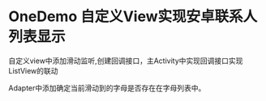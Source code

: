 # OneDemo 自定义View实现安卓联系人列表显示

自定义view中添加滑动监听,创建回调接口，主Activity中实现回调接口实现ListView的联动

Adapter中添加确定当前滑动到的字母是否存在在字母列表中。
